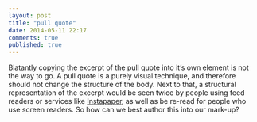 ```yaml
---
layout: post
title: "pull quote"
date: 2014-05-11 22:17
comments: true
published: true
---
```


<p class="has-pullquote pullquote-adelle" data-pullquote="A pull quote is a purely visual technique, and therefore should not change the structure of the body.">Blatantly copying the excerpt of the pull quote into it’s own element is not the way to go. A pull quote is a purely visual technique, and therefore should not change the structure of the body. Next to that, a structural representation of the excerpt would be seen twice by people using feed readers or services like <a href="http://www.instapaper.com/">Instapaper</a>, as well as be re-read for people who use screen readers. So how can we best author this into our mark-up?</p>